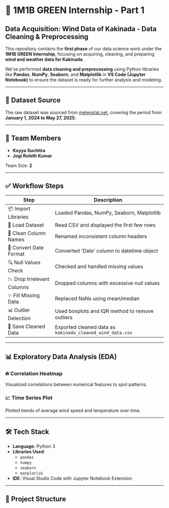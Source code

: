 # 🌱 1M1B GREEN Internship - Part 1  
## Data Acquisition: Wind Data of Kakinada - Data Cleaning & Preprocessing

This repository contains the **first phase** of our data science work under the **1M1B GREEN Internship**, focusing on acquiring, cleaning, and preparing **wind and weather data for Kakinada**.

We’ve performed **data cleaning and preprocessing** using Python libraries like **Pandas**, **NumPy**, **Seaborn**, and **Matplotlib** in **VS Code (Jupyter Notebook)** to ensure the dataset is ready for further analysis and modeling.

---

## 📁 Dataset Source

The raw dataset was sourced from [meteostat.net](https://meteostat.net/en/place/in/kakinada?s=43189&t=2024-01-01/2025-05-27), covering the period from **January 1, 2024 to May 27, 2025**.

---

## 🧠 Team Members

- **Koyya Suchitra**
- **Jogi Rohith Kumar**

Team Size: **2**

---

## ✅ Workflow Steps

| Step                           | Description                                           |
|-------------------------------|-------------------------------------------------------|
| 📦 Import Libraries            | Loaded Pandas, NumPy, Seaborn, Matplotlib             |
| 📄 Load Dataset               | Read CSV and displayed the first few rows            |
| 🧼 Clean Column Names         | Renamed inconsistent column headers                  |
| 📆 Convert Date Format        | Converted 'Date' column to datetime object           |
| 🔍 Null Values Check          | Checked and handled missing values                   |
| 📉 Drop Irrelevant Columns    | Dropped columns with excessive null values           |
| ✨ Fill Missing Data          | Replaced NaNs using mean/median                      |
| 📊 Outlier Detection          | Used boxplots and IQR method to remove outliers      |
| 💾 Save Cleaned Data          | Exported cleaned data as `kakinada_cleaned_wind_data.csv` |

---

## 📊 Exploratory Data Analysis (EDA)

### 🔥 Correlation Heatmap  
Visualized correlations between numerical features to spot patterns.

### 📈 Time Series Plot  
Plotted trends of average wind speed and temperature over time.

---

## 🛠️ Tech Stack

- **Language**: Python 3  
- **Libraries Used**:
  - `pandas`
  - `numpy`
  - `seaborn`
  - `matplotlib`
- **IDE**: Visual Studio Code with Jupyter Notebook Extension

---

## 📂 Project Structure

